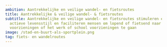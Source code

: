 ```yaml
---
ambition: Aantrekkelijke en veilige wandel- en fietsroutes
title: Aantrekkelijke & veilige wandel- & fietsroutes
subtitle: Aantrekkelijke en veilige wandel- en fietsroutes stimuleren een
  actieve levensstijl en faciliteren mensen om lopend of fietsend naar
  voorzieningen of het werk of school voorzieningen te gaan
image: /stad-en-buurt-als-sportplein.png
tag: fiets- en wandelroutes
---
```

